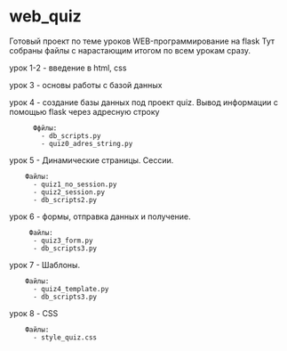 # web_quiz
Готовый проект по теме уроков WEB-программирование на flask
Тут собраны файлы с нарастающим итогом по всем урокам сразу. 


урок 1-2 - введение в html, css

урок 3 - основы работы с базой данных

урок 4 - создание базы данных под проект quiz. Вывод информации с помощью flask через адресную строку

          Ффйлы:
            - db_scripts.py
            - quiz0_adres_string.py

урок 5 - Динамические страницы. Сессии.
        
        Файлы:
          - quiz1_no_session.py
          - quiz2_session.py
          - db_scripts2.py

урок 6 - формы, отправка данных и получение.
         
         Файлы:          
          - quiz3_form.py
          - db_scripts3.py          

урок 7 - Шаблоны.
        
        Файлы:          
          - quiz4_template.py
          - db_scripts3.py   
          
урок 8 - CSS          
        
        Файлы:
          - style_quiz.css
